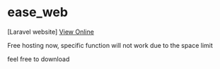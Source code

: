 # ease_web
[Laravel website]
[View Online](http://ec2-18-221-211-25.us-east-2.compute.amazonaws.com/)

Free hosting now, specific function will not work due to the space limit

feel free to download
